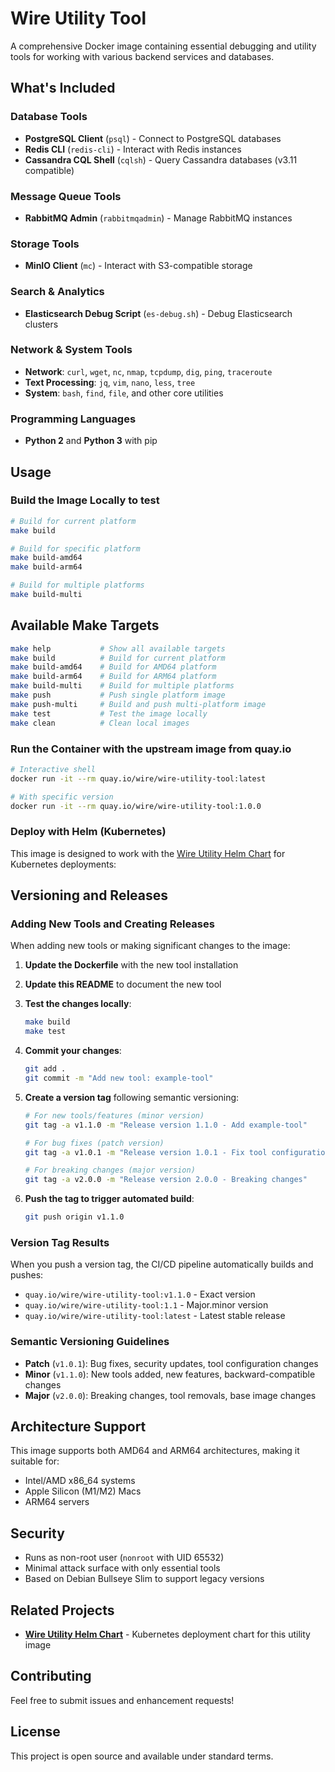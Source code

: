 # Wire Utility Tool

A comprehensive Docker image containing essential debugging and utility tools for working with various backend services and databases.

## What's Included

### Database Tools
- **PostgreSQL Client** (`psql`) - Connect to PostgreSQL databases
- **Redis CLI** (`redis-cli`) - Interact with Redis instances
- **Cassandra CQL Shell** (`cqlsh`) - Query Cassandra databases (v3.11 compatible)

### Message Queue Tools
- **RabbitMQ Admin** (`rabbitmqadmin`) - Manage RabbitMQ instances

### Storage Tools
- **MinIO Client** (`mc`) - Interact with S3-compatible storage

### Search & Analytics
- **Elasticsearch Debug Script** (`es-debug.sh`) - Debug Elasticsearch clusters

### Network & System Tools
- **Network**: `curl`, `wget`, `nc`, `nmap`, `tcpdump`, `dig`, `ping`, `traceroute`
- **Text Processing**: `jq`, `vim`, `nano`, `less`, `tree`
- **System**: `bash`, `find`, `file`, and other core utilities

### Programming Languages
- **Python 2** and **Python 3** with pip

## Usage

### Build the Image Locally to test

```bash
# Build for current platform
make build

# Build for specific platform
make build-amd64
make build-arm64

# Build for multiple platforms
make build-multi
```


## Available Make Targets

```bash
make help           # Show all available targets
make build          # Build for current platform
make build-amd64    # Build for AMD64 platform
make build-arm64    # Build for ARM64 platform
make build-multi    # Build for multiple platforms
make push           # Push single platform image
make push-multi     # Build and push multi-platform image
make test           # Test the image locally
make clean          # Clean local images
```

### Run the Container with the upstream image from quay.io

```bash
# Interactive shell
docker run -it --rm quay.io/wire/wire-utility-tool:latest

# With specific version
docker run -it --rm quay.io/wire/wire-utility-tool:1.0.0
```

### Deploy with Helm (Kubernetes)

This image is designed to work with the [Wire Utility Helm Chart](https://github.com/wireapp/helm-charts/tree/add-utility-helm/charts/wire-utility) for Kubernetes deployments:

## Versioning and Releases

### Adding New Tools and Creating Releases

When adding new tools or making significant changes to the image:

1. **Update the Dockerfile** with the new tool installation
2. **Update this README** to document the new tool
3. **Test the changes locally**:
   ```bash
   make build
   make test
   ```

4. **Commit your changes**:
   ```bash
   git add .
   git commit -m "Add new tool: example-tool"
   ```

5. **Create a version tag** following semantic versioning:
   ```bash
   # For new tools/features (minor version)
   git tag -a v1.1.0 -m "Release version 1.1.0 - Add example-tool"
   
   # For bug fixes (patch version)
   git tag -a v1.0.1 -m "Release version 1.0.1 - Fix tool configuration"
   
   # For breaking changes (major version)
   git tag -a v2.0.0 -m "Release version 2.0.0 - Breaking changes"
   ```

6. **Push the tag to trigger automated build**:
   ```bash
   git push origin v1.1.0
   ```

### Version Tag Results

When you push a version tag, the CI/CD pipeline automatically builds and pushes:

- `quay.io/wire/wire-utility-tool:v1.1.0` - Exact version
- `quay.io/wire/wire-utility-tool:1.1` - Major.minor version
- `quay.io/wire/wire-utility-tool:latest` - Latest stable release

### Semantic Versioning Guidelines

- **Patch** (`v1.0.1`): Bug fixes, security updates, tool configuration changes
- **Minor** (`v1.1.0`): New tools added, new features, backward-compatible changes
- **Major** (`v2.0.0`): Breaking changes, tool removals, base image changes

## Architecture Support

This image supports both AMD64 and ARM64 architectures, making it suitable for:
- Intel/AMD x86_64 systems
- Apple Silicon (M1/M2) Macs
- ARM64 servers

## Security

- Runs as non-root user (`nonroot` with UID 65532)
- Minimal attack surface with only essential tools
- Based on Debian Bullseye Slim to support legacy versions

## Related Projects

- **[Wire Utility Helm Chart](https://github.com/wireapp/helm-charts/tree/add-utility-helm/charts/wire-utility)** - Kubernetes deployment chart for this utility image

## Contributing

Feel free to submit issues and enhancement requests!

## License

This project is open source and available under standard terms.
